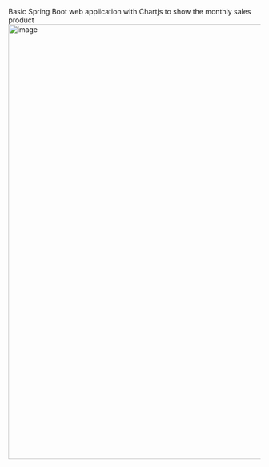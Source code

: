Basic Spring Boot web application with Chartjs to show the monthly sales product
<img width="867" alt="image" src="https://github.com/AtalibAgAlmousleck/Spring-boot-chartjs/assets/87047616/92a5d46f-b6bd-4231-955c-d25b16aabf0f">
